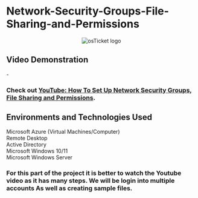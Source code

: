 # Network-Security-Groups-File-Sharing-and-Permissions
<p align="center">
<img src="https://upload.wikimedia.org/wikipedia/commons/thumb/a/a8/Microsoft_Azure_Logo.svg/2560px-Microsoft_Azure_Logo.svg.png" alt="osTicket logo"/>
</p>
<h2>Video Demonstration</h2>

-<h3>Check out <a href="https://youtu.be/Z_nDR5I4uOY" target="_blank">YouTube: How To Set Up Network Security Groups, File Sharing and Permissions</a>.</h3>

<h2>Environments and Technologies Used</h2>

<p>Microsoft Azure (Virtual Machines/Computer)<br />
Remote Desktop<br />
Active Directory<br />
Microsoft Windows 10/11<br />
Microsoft Windows Server</p>


<h3>For this part of the project it is better to watch the Youtube video as it has many steps. We will be login into multiple accounts As well as creating sample files. 
 </h3>

